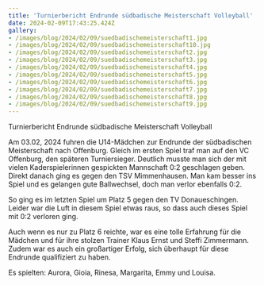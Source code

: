 ```yaml
---
title: 'Turnierbericht Endrunde südbadische Meisterschaft Volleyball'
date: 2024-02-09T17:43:25.424Z
gallery:
- /images/blog/2024/02/09/suedbadischemeisterschaft1.jpg
- /images/blog/2024/02/09/suedbadischemeisterschaft10.jpg
- /images/blog/2024/02/09/suedbadischemeisterschaft2.jpg
- /images/blog/2024/02/09/suedbadischemeisterschaft3.jpg
- /images/blog/2024/02/09/suedbadischemeisterschaft4.jpg
- /images/blog/2024/02/09/suedbadischemeisterschaft5.jpg
- /images/blog/2024/02/09/suedbadischemeisterschaft6.jpg
- /images/blog/2024/02/09/suedbadischemeisterschaft7.jpg
- /images/blog/2024/02/09/suedbadischemeisterschaft8.jpg
- /images/blog/2024/02/09/suedbadischemeisterschaft9.jpg
---
```

Turnierbericht Endrunde südbadische Meisterschaft Volleyball



Am 03.02, 2024 fuhren die U14-Mädchen zur Endrunde der südbadischen Meisterschaft nach Offenburg. Gleich im ersten Spiel traf man auf den VC Offenburg, den späteren Turniersieger. Deutlich musste man sich der mit vielen Kaderspielerinnen gespickten Mannschaft 0:2 geschlagen geben. Direkt danach ging es gegen den TSV Mimmenhausen. Man kam besser ins Spiel und es gelangen gute Ballwechsel, doch man verlor ebenfalls 0:2. 

So ging es im letzten Spiel um Platz 5 gegen den TV Donaueschingen. Leider war die Luft in diesem Spiel etwas raus, so dass auch dieses Spiel mit 0:2 verloren ging. 

Auch wenn es nur zu Platz 6 reichte, war es eine tolle Erfahrung für die Mädchen und für ihre stolzen Trainer Klaus Ernst und Steffi Zimmermann. Zudem war es auch ein großartiger Erfolg, sich überhaupt für diese Endrunde qualifiziert zu haben. 

Es spielten: Aurora, Gioia, Rinesa, Margarita, Emmy und Louisa.   

